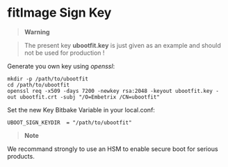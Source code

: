 # fitImage Sign Key

> **Warning**

> The present key **ubootfit.key** is just given as an example and should not be used for production !

Generate you own key using *openssl*:

```
mkdir -p /path/to/ubootfit
cd /path/to/ubootfit
openssl req -x509 -days 7200 -newkey rsa:2048 -keyout ubootfit.key -out ubootfit.crt -subj "/O=Embetrix /CN=ubootfit"
```

Set the new Key Bitbake Variable in your local.conf:

```
UBOOT_SIGN_KEYDIR  = "/path/to/ubootfit"
```

> **Note**

We recommand strongly to use an HSM to enable secure boot for serious products.
